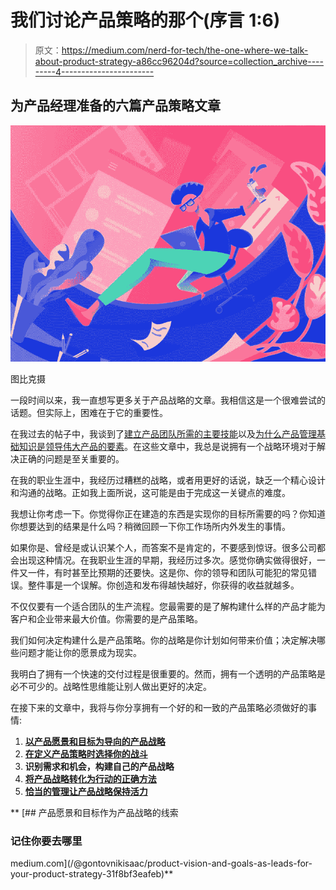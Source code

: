 # 我们讨论产品策略的那个(序言 1:6)

> 原文：<https://medium.com/nerd-for-tech/the-one-where-we-talk-about-product-strategy-a86cc96204d?source=collection_archive---------4----------------------->

## 为产品经理准备的六篇产品策略文章

![](img/cc8ca7abbd51288e7dd1d77f551ce245.png)

图比克摄

一段时间以来，我一直想写更多关于产品战略的文章。我相信这是一个很难尝试的话题。但实际上，困难在于它的重要性。

在我过去的帖子中，我谈到了[建立产品团队所需的主要技能](/swlh/a-shortcut-to-product-leadership-57a25e80dc23)以及[为什么产品管理基础知识是领导伟大产品的要素](/swlh/do-you-like-to-be-called-by-your-siblings-name-ed7e207ed949)。在这些文章中，我总是说拥有一个战略环境对于解决正确的问题是至关重要的。

在我的职业生涯中，我经历过糟糕的战略，或者用更好的话说，缺乏一个精心设计和沟通的战略。正如我上面所说，这可能是由于完成这一关键点的难度。

我想让你考虑一下。你觉得你正在建造的东西是实现你的目标所需要的吗？你知道你想要达到的结果是什么吗？稍微回顾一下你工作场所内外发生的事情。

如果你是、曾经是或认识某个人，而答案不是肯定的，不要感到惊讶。很多公司都会出现这种情况。在我职业生涯的早期，我经历过多次。感觉你确实做得很好，一件又一件，有时甚至比预期的还要快。这是你、你的领导和团队可能犯的常见错误。整件事是一个误解。你创造和发布得越快越好，你获得的收益就越多。

不仅仅要有一个适合团队的生产流程。您最需要的是了解构建什么样的产品才能为客户和企业带来最大价值。你需要的是产品策略。

我们如何决定构建什么是产品策略。你的战略是你计划如何带来价值；决定解决哪些问题才能让你的愿景成为现实。

我明白了拥有一个快速的交付过程是很重要的。然而，拥有一个透明的产品策略是必不可少的。战略性思维能让别人做出更好的决定。

在接下来的文章中，我将与你分享拥有一个好的和一致的产品策略必须做好的事情:

1.  [**以产品愿景和目标为导向的产品战略**](/@gontovnikisaac/product-vision-and-goals-as-leads-for-your-product-strategy-31f8bf3eafeb)
2.  [**在定义产品策略时选择你的战斗**](/@gontovnikisaac/pick-your-battles-when-defining-your-product-strategy-bc90860085c1)
3.  [](/@gontovnikisaac/identifying-needs-and-opportunities-to-build-your-product-strategy-b910c033511)**识别需求和机会，构建自己的产品战略**
4.  **[**将产品战略转化为行动的正确方法**](/@gontovnikisaac/the-right-way-to-turn-your-product-strategy-into-action-6fccb3ee65d1)**
5.  **[**恰当的管理让产品战略保持活力**](/@gontovnikisaac/proper-management-keeps-product-strategy-alive-66a0dd4d23e7)**

**[](/@gontovnikisaac/product-vision-and-goals-as-leads-for-your-product-strategy-31f8bf3eafeb) [## 产品愿景和目标作为产品战略的线索

### 记住你要去哪里

medium.com](/@gontovnikisaac/product-vision-and-goals-as-leads-for-your-product-strategy-31f8bf3eafeb)**